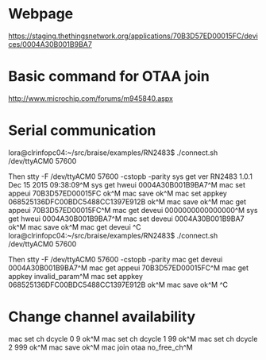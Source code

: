 # Webpage

https://staging.thethingsnetwork.org/applications/70B3D57ED00015FC/devices/0004A30B001B9BA7

# Basic command for OTAA join

http://www.microchip.com/forums/m945840.aspx

# Serial communication

lora@clrinfopc04:~/src/braise/examples/RN2483$ ./connect.sh /dev/ttyACM0 57600

Then stty -F /dev/ttyACM0 57600 -cstopb -parity
sys get ver
RN2483 1.0.1 Dec 15 2015 09:38:09^M
sys get hweui
0004A30B001B9BA7^M
mac set appeui 70B3D57ED00015FC
ok^M
mac save
ok^M
mac set appkey 068525136DFC00BDC5488CC1397E912B
ok^M
mac save
ok^M
mac get appeui
70B3D57ED00015FC^M
mac get deveui
0000000000000000^M
sys get hweui
0004A30B001B9BA7^M
mac set deveui 0004A30B001B9BA7
ok^M
mac save
ok^M
mac get deveui
^C
lora@clrinfopc04:~/src/braise/examples/RN2483$ ./connect.sh /dev/ttyACM0 57600

Then stty -F /dev/ttyACM0 57600 -cstopb -parity
mac get deveui
0004A30B001B9BA7^M
mac get appeui
70B3D57ED00015FC^M
mac get appkey
invalid_param^M
mac set appkey 068525136DFC00BDC5488CC1397E912B
ok^M
mac save
ok^M
^C

# Change channel availability

mac set ch dcycle 0 9
ok^M
mac set ch dcycle 1 99
ok^M
mac set ch dcycle 2 999
ok^M
mac save
ok^M
mac join otaa
no_free_ch^M

